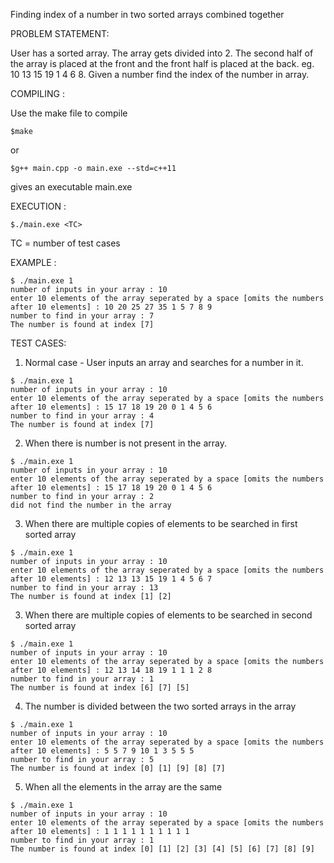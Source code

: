 Finding index of a number in two sorted arrays combined together

PROBLEM STATEMENT:

User has a sorted array. The array gets divided into 2. The second half of the array is placed at the 
front and the front half is placed at the back. eg. 10 13 15 19 1 4 6 8. Given a number find the index
of the number in array. 

COMPILING :

Use the make file to compile

```
$make
```

or

```
$g++ main.cpp -o main.exe --std=c++11
```

gives an executable main.exe

EXECUTION :

```
$./main.exe <TC>
```

TC = number of test cases

EXAMPLE :

```
$ ./main.exe 1
number of inputs in your array : 10
enter 10 elements of the array seperated by a space [omits the numbers after 10 elements] : 10 20 25 27 35 1 5 7 8 9
number to find in your array : 7
The number is found at index [7]
```

TEST CASES:

1. Normal case - User inputs an array and searches for a number in it.

```
$ ./main.exe 1
number of inputs in your array : 10
enter 10 elements of the array seperated by a space [omits the numbers after 10 elements] : 15 17 18 19 20 0 1 4 5 6
number to find in your array : 4
The number is found at index [7] 
```

2. When there is number is not present in the array.

```
$ ./main.exe 1
number of inputs in your array : 10                      
enter 10 elements of the array seperated by a space [omits the numbers after 10 elements] : 15 17 18 19 20 0 1 4 5 6
number to find in your array : 2
did not find the number in the array
```

3. When there are multiple copies of elements to be searched in first sorted array

```
$ ./main.exe 1
number of inputs in your array : 10
enter 10 elements of the array seperated by a space [omits the numbers after 10 elements] : 12 13 13 15 19 1 4 5 6 7
number to find in your array : 13
The number is found at index [1] [2] 
```

3. When there are multiple copies of elements to be searched in second sorted array

```
$ ./main.exe 1
number of inputs in your array : 10
enter 10 elements of the array seperated by a space [omits the numbers after 10 elements] : 12 13 14 18 19 1 1 1 2 8
number to find in your array : 1
The number is found at index [6] [7] [5] 
```

4. The number is divided between the two sorted arrays in the array

```
$ ./main.exe 1
number of inputs in your array : 10
enter 10 elements of the array seperated by a space [omits the numbers after 10 elements] : 5 5 7 9 10 1 3 5 5 5
number to find in your array : 5
The number is found at index [0] [1] [9] [8] [7] 
```

5. When all the elements in the array are the same

```
$ ./main.exe 1
number of inputs in your array : 10
enter 10 elements of the array seperated by a space [omits the numbers after 10 elements] : 1 1 1 1 1 1 1 1 1 1
number to find in your array : 1
The number is found at index [0] [1] [2] [3] [4] [5] [6] [7] [8] [9]
```
